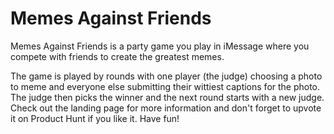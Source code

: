 # Memes Against Friends

Memes Against Friends is a party game you play in iMessage where you compete with friends to create the greatest memes.

The game is played by rounds with one player (the judge) choosing a photo to meme and everyone else submitting their wittiest captions for the photo. The judge then picks the winner and the next round starts with a new judge. Check out the landing page for more information and don't forget to upvote it on Product Hunt if you like it. Have fun!
